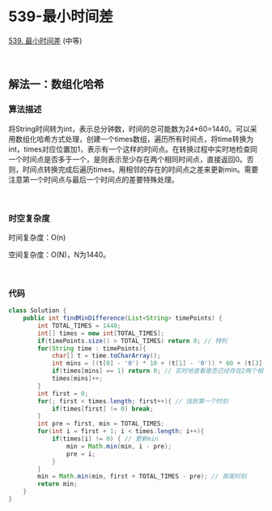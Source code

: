 # 539-最小时间差

[539. 最小时间差](https://leetcode-cn.com/problems/minimum-time-difference/) (中等)

<br />

## 解法一：数组化哈希

### 算法描述

将String时间转为int，表示总分钟数，时间的总可能数为24*60=1440。可以采用数组化哈希方式处理，创建一个times数组，遍历所有时间点，将time转换为int，times对应位置加1，表示有一个这样的时间点。在转换过程中实时地检查同一个时间点是否多于一个，是则表示至少存在两个相同时间点，直接返回0。否则，时间点转换完成后遍历times，用相邻的存在的时间点之差来更新min。需要注意第一个时间点与最后一个时间点的差要特殊处理。

<br />

### 时空复杂度

时间复杂度：O(n)

空间复杂度：O(N)，N为1440。

<br />

### 代码

```java
class Solution {
    public int findMinDifference(List<String> timePoints) {
        int TOTAL_TIMES = 1440;
        int[] times = new int[TOTAL_TIMES]; 
        if(timePoints.size() > TOTAL_TIMES) return 0; // 特判
        for(String time : timePoints){
            char[] t = time.toCharArray();
            int mins = ((t[0] - '0') * 10 + (t[1] - '0')) * 60 + (t[3] - '0') * 10 + (t[4] - '0');
            if(times[mins] == 1) return 0; // 实时地查看是否已经存在2两个相同的时刻
            times[mins]++;
        }
        int first = 0;
        for(; first < times.length; first++){ // 找到第一个时刻
            if(times[first] != 0) break;
        }
        int pre = first, min = TOTAL_TIMES;
        for(int i = first + 1; i < times.length; i++){
            if(times[i] != 0) { // 更新min
                min = Math.min(min, i - pre);
                pre = i;
            }
        }
        min = Math.min(min, first + TOTAL_TIMES - pre); // 首尾时刻
        return min;
    }
}
```

